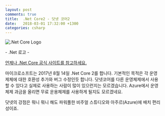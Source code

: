 ```yaml
---
layout: post
comments: true
title:  .Net Core2 - 닷넷 코어2
date:   2018-03-01 17:32:00 +1300
categories: csharp
---
```


<div class="post-head">
    <img src="{{ site.url }}/assets/images/DotNetCore1.png" alt=".Net Core Logo"/>
    <p class="image-description">- .Net 로고 -</p>
</div>

<a href="https://blogs.msdn.microsoft.com/dotnet/2017/08/14/announcing-net-core-2-0/">언제나 .Net Core 공식 사이트를 참고하세요.</a>

마이크로소프트는 2017년 8월 14일 .Net Core 2를 합니다. 기본적인 목적은 각 운영제체에 대한 호환성 추가와 버그 수정인듯 합니다. 닷넷코어를 다른 운영체제에서 사용할 수 있다고 실제로 사용하는 사람이 많이 있으런지는 모르겠습니다. Azure에서 운영체제 과금을 올리면 무료 운용체제를 사용하게 될지도 모르겠네요.

닷넷의 강점은 뭐니 뭐니 해도 파워풀한 비주얼 스튜디오와 아주르(Azure)에 배치 편리성이죠.